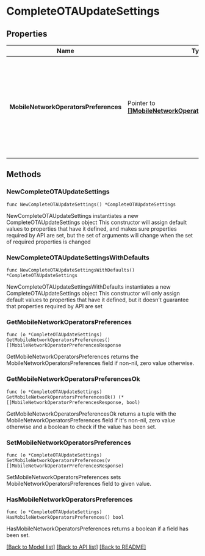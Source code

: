 # CompleteOTAUpdateSettings

## Properties

Name | Type | Description | Notes
------------ | ------------- | ------------- | -------------
**MobileNetworkOperatorsPreferences** | Pointer to [**[]MobileNetworkOperatorPreferencesResponse**](MobileNetworkOperatorPreferencesResponse.md) | A list of mobile network operators and the priority that should be applied when the SIM is connecting to the network. | [optional] 

## Methods

### NewCompleteOTAUpdateSettings

`func NewCompleteOTAUpdateSettings() *CompleteOTAUpdateSettings`

NewCompleteOTAUpdateSettings instantiates a new CompleteOTAUpdateSettings object
This constructor will assign default values to properties that have it defined,
and makes sure properties required by API are set, but the set of arguments
will change when the set of required properties is changed

### NewCompleteOTAUpdateSettingsWithDefaults

`func NewCompleteOTAUpdateSettingsWithDefaults() *CompleteOTAUpdateSettings`

NewCompleteOTAUpdateSettingsWithDefaults instantiates a new CompleteOTAUpdateSettings object
This constructor will only assign default values to properties that have it defined,
but it doesn't guarantee that properties required by API are set

### GetMobileNetworkOperatorsPreferences

`func (o *CompleteOTAUpdateSettings) GetMobileNetworkOperatorsPreferences() []MobileNetworkOperatorPreferencesResponse`

GetMobileNetworkOperatorsPreferences returns the MobileNetworkOperatorsPreferences field if non-nil, zero value otherwise.

### GetMobileNetworkOperatorsPreferencesOk

`func (o *CompleteOTAUpdateSettings) GetMobileNetworkOperatorsPreferencesOk() (*[]MobileNetworkOperatorPreferencesResponse, bool)`

GetMobileNetworkOperatorsPreferencesOk returns a tuple with the MobileNetworkOperatorsPreferences field if it's non-nil, zero value otherwise
and a boolean to check if the value has been set.

### SetMobileNetworkOperatorsPreferences

`func (o *CompleteOTAUpdateSettings) SetMobileNetworkOperatorsPreferences(v []MobileNetworkOperatorPreferencesResponse)`

SetMobileNetworkOperatorsPreferences sets MobileNetworkOperatorsPreferences field to given value.

### HasMobileNetworkOperatorsPreferences

`func (o *CompleteOTAUpdateSettings) HasMobileNetworkOperatorsPreferences() bool`

HasMobileNetworkOperatorsPreferences returns a boolean if a field has been set.


[[Back to Model list]](../README.md#documentation-for-models) [[Back to API list]](../README.md#documentation-for-api-endpoints) [[Back to README]](../README.md)


